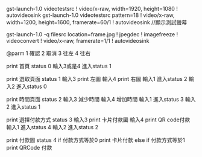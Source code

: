 gst-launch-1.0 videotestsrc ! video/x-raw, width=1920, height=1080 ! autovideosink
gst-launch-1.0 videotestsrc pattern=18 ! video/x-raw, width=1200, height=1600, framerate=60/1 ! autovideosink //顯示測試螢幕

gst-launch-1.0 -q filesrc location=frame.jpg ! jpegdec ! imagefreeze ! videoconvert ! video/x-raw, framerate=1/1 ! autovideosink


@parm   1 確認
        2 取消
        3 往左
        4 往右

print 首頁                status 0
    輸入3或是4
        進入status 1

print 選取頁面            status 1
    輸入3
        print 左圖
    輸入4
        print 右圖
    輸入1
        進入status 2
    輸入2
        進入status 0

print 時間頁面              status 2
    輸入3
        減少時間
    輸入4
        增加時間
    輸入1
        進入status 3
    輸入2
        進入status 1

print 選擇付款方式          status 3
    輸入3
        print 卡片付款圖
    輸入4
        print QR code付款
    輸入1
        進入status 4
    輸入2
        進入status 2

print 付款圖                status 4
    if 付款方式等於0
        print 卡片付款
    else if 付款方式等於1
        print QRCode 付款